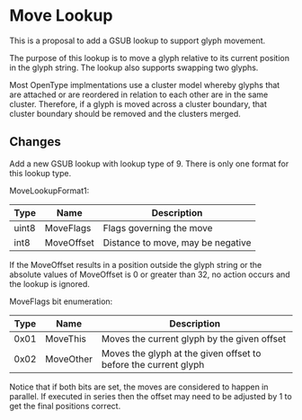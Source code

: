 # Move Lookup

This is a proposal to add a GSUB lookup to support glyph movement.

The purpose of this lookup is to move a glyph relative to its current position
in the glyph string. The lookup also supports swapping two glyphs.

Most OpenType implmentations use a cluster model whereby glyphs that are
attached or are reordered in relation to each other are in the same cluster.
Therefore, if a glyph is moved across a cluster boundary, that cluster boundary
should be removed and the clusters merged.

## Changes

Add a new GSUB lookup with lookup type of 9. There is only one format for this
lookup type.

MoveLookupFormat1:

Type  | Name       | Description
----- | ---------- | -----------
uint8 | MoveFlags  | Flags governing the move
int8  | MoveOffset | Distance to move, may be negative

If the MoveOffset results in a position outside the glyph string or the absolute
values of MoveOffset is 0 or greater than 32, no action occurs and the lookup is
ignored.

MoveFlags bit enumeration:

Type | Name       | Description
---- | ---------- | -----------
0x01 | MoveThis   | Moves the current glyph by the given offset
0x02 | MoveOther  | Moves the glyph at the given offset to before the current glyph

Notice that if both bits are set, the moves are considered to happen in
parallel. If executed in series then the offset may need to be adjusted by 1 to
get the final positions correct.
